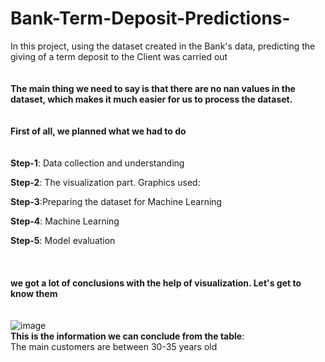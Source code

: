 # Bank-Term-Deposit-Predictions-
In this project, using the dataset created in the Bank's data, predicting the giving of a term deposit to the Client was carried out
<br>
<br>
<br>
**The main thing we need to say is that there are no nan values in the dataset, which makes it much easier for us to process the dataset.**
<br>
<br>
<br>
**First of all, we planned what we had to do**
<br>
<br>
<br>
**Step-1**: Data collection and understanding
<br>

**Step-2**: The visualization part. Graphics used:
<br>

**Step-3**:Preparing the dataset for Machine Learning
<br>

**Step-4**: Machine Learning
<br>

**Step-5**: Model evaluation
<br>
<br>
<br>
<br>
**we got a lot of conclusions with the help of visualization. Let's get to know them**
<br>
<br>
<br>
![image](https://github.com/jamshid-ds/Bank-Term-Deposit-Predictions/assets/117648241/9271ad82-8cf1-4759-a92b-6eeed5557bbb)
<br>**This is the information we can conclude from the table**:
<br>The main customers are between 30-35 years old


